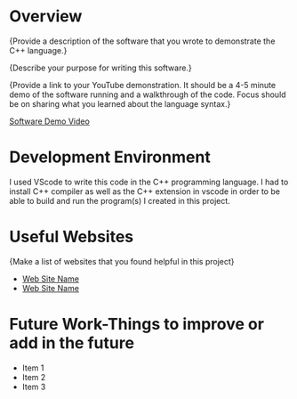 # Overview

{Provide a description of the software that you wrote to demonstrate the C++ language.}

{Describe your purpose for writing this software.}

{Provide a link to your YouTube demonstration. It should be a 4-5 minute demo of the software running and a walkthrough of the code. Focus should be on sharing what you learned about the language syntax.}

[Software Demo Video](http://youtube.link.goes.here)

# Development Environment

I used VScode to write this code in the C++ programming language. I had to install C++ compiler as well as the C++ extension in vscode in order to be able to build and run the program(s) I created in this project. 

# Useful Websites

{Make a list of websites that you found helpful in this project}

- [Web Site Name](http://url.link.goes.here)
- [Web Site Name](http://url.link.goes.here)

# Future Work-Things to improve or add in the future

- Item 1
- Item 2
- Item 3